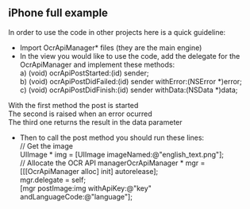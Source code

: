 iPhone full example
---------------

In order to use the code in other projects here is a quick guideline:

- Import OcrApiManager* files (they are the main engine)
- In the view you would like to use the code, add the delegate for the OcrApiManager and implement these methods:  
a) (void) ocrApiPostStarted:(id) sender;  
b) (void) ocrApiPostDidFailed:(id) sender withError:(NSError *)error;  
c) (void) ocrApiPostDidFinish:(id) sender withData:(NSData *)data;  

With the first method the post is started  
The second is raised when an error ocurred  
The third one returns the result in the data parameter

- Then to call the post method you should run these lines:  
	// Get the image  
	UIImage * img = [UIImage imageNamed:@"english_text.png"];  
	// Allocate the OCR API managerOcrApiManager * mgr = [[[OcrApiManager alloc] init] autorelease];  
	mgr.delegate = self;  
	[mgr postImage:img withApiKey:@"key" andLanguageCode:@"language"];  




